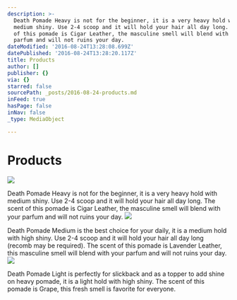 ```yaml
---
description: >-
  Death Pomade Heavy is not for the beginner, it is a very heavy hold with
  medium shiny. Use 2-4 scoop and it will hold your hair all day long. The scent
  of this pomade is Cigar Leather, the masculine smell will blend with your
  parfum and will not ruins your day.
dateModified: '2016-08-24T13:28:08.699Z'
datePublished: '2016-08-24T13:28:20.117Z'
title: Products
author: []
publisher: {}
via: {}
starred: false
sourcePath: _posts/2016-08-24-products.md
inFeed: true
hasPage: false
inNav: false
_type: MediaObject

---
```

# Products
![](https://the-grid-user-content.s3-us-west-2.amazonaws.com/fec4ab97-8e67-4209-9566-24f17c61d8b3.png)

Death Pomade Heavy is not for the beginner, it is a very heavy hold with medium shiny. Use 2-4 scoop and it will hold your hair all day long. The scent of this pomade is Cigar Leather, the masculine smell will blend with your parfum and will not ruins your day.
![](https://imgflo.herokuapp.com/graph/vahj1ThiexotieMo/1d7b6fbd5b0c0cf59c3c2911fdd61273/croprotate.png?cropheight=733&cropwidth=761&degrees=0&input=https%3A%2F%2Fthe-grid-user-content.s3-us-west-2.amazonaws.com%2F5bf40054-5ea3-4c19-aec3-3d95ec707541.png&x=19&y=31)

Death Pomade Medium is the best choice for your daily, it is a medium hold with high shiny. Use 2-4 scoop and it will hold your hair all day long (recomb may be required). The scent of this pomade is Lavender Leather, this masculine smell will blend with your parfum and will not ruins your day.
![](https://the-grid-user-content.s3-us-west-2.amazonaws.com/4617ccc5-7ac9-4657-8f42-466226270f95.png)

Death Pomade Light is perfectly for slickback and as a topper to add shine on heavy pomade, it is a light hold with high shiny. The scent of this pomade is Grape, this fresh smell is favorite for everyone.